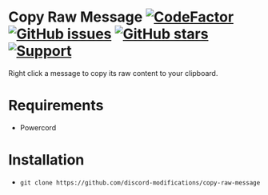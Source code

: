 # Copy Raw Message [![CodeFactor](https://www.codefactor.io/repository/github/discord-modifications/copy-raw-message/badge)](https://www.codefactor.io/repository/github/discord-modifications/copy-raw-message) [![GitHub issues](https://img.shields.io/github/issues/slow/copy-raw-message?style=flat)](https://github.com/discord-modifications/copy-raw-message/issues) [![GitHub stars](https://img.shields.io/github/stars/slow/copy-raw-message?style=flat)](https://github.com/discord-modifications/copy-raw-message/stargazers) [![Support](https://img.shields.io/discord/887015827134632057)](https://discord.gg/HQ5N7Rcajc)

Right click a message to copy its raw content to your clipboard.

# Requirements

-  Powercord

# Installation

-  `git clone https://github.com/discord-modifications/copy-raw-message`
